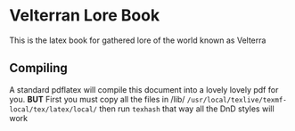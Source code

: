 # Velterran Lore Book
This is the latex book for gathered lore of the world known as Velterra

## Compiling
A standard pdflatex will compile this document into a lovely lovely pdf for you. 
**BUT**
First you must copy all the files in /lib/ 
`/usr/local/texlive/texmf-local/tex/latex/local/`
then run `texhash` that way all the DnD styles will work
